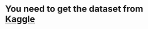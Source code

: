 # You need to get the dataset from [Kaggle](https://www.kaggle.com/datasets/hijest/genre-classification-dataset-imdb)
